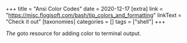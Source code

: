 +++
title = "Ansi Color Codes"
date = 2020-12-17
[extra]
link = "https://misc.flogisoft.com/bash/tip_colors_and_formatting"
linkText = "Check it out"
[taxonomies]
categories = []
tags = ["shell"]
+++

_The_ goto resource for adding color to terminal output.